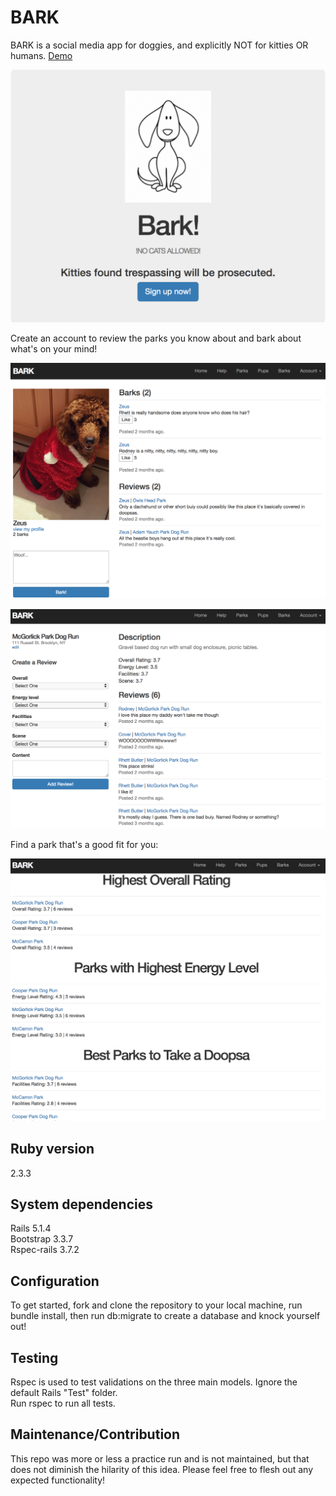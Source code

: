 # BARK
BARK is a social media app for doggies, and explicitly NOT for kitties OR humans.
[Demo](https://youtu.be/izzwgXwwojQ)

![Bark_HomeScreen](app/assets/images/screenshots/home.png "Bark HomeScreen")

Create an account to review the parks you know about and bark about what's on your mind!

![Bark_Profile](app/assets/images/screenshots/profile.png "Bark Profile")

![Bark_Park](app/assets/images/screenshots/park.png "Bark Park")

Find a park that's a good fit for you:  

![Bark_Stats](app/assets/images/screenshots/stats.png "Bark Stats")

## Ruby version  
2.3.3

## System dependencies  
Rails 5.1.4  
Bootstrap 3.3.7  
Rspec-rails 3.7.2

## Configuration  
To get started, fork and clone the repository to your local machine, run bundle install, then run db:migrate to create a database and knock yourself out!

## Testing  
Rspec is used to test validations on the three main models.  Ignore the default Rails "Test" folder.  
Run rspec to run all tests.

## Maintenance/Contribution  
This repo was more or less a practice run and is not maintained, but that does not diminish the hilarity of this idea.  Please feel free to flesh out any expected functionality!
